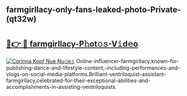 ## farmgirllacy-only-fans​-leaked-photo​-Private-(qt32w)


# <h2><a href="https://mediaupload.pro?title=farmgirllacy&ref=git">🔗👉 🔴 farmgirllacy-P𝚑ot𝚘𝚜-V𝚒d𝚎o</a></h2>

[![Corinna Kopf Nue Nu𝚍e𝚜](https://i.imgur.com/0qMVB7G.gif)](https://mediaupload.pro?title=farmgirllacy&ref=git)
Online-influencer-farmgirllacy,known-for-publishing-dance-and-lifestyle-content,-including-performances-and-vlogs-on-social-media-platforms.Brilliant-ventriloquist-assistant-farmgirllacy,celebrated-for-their-exceptional-abilities-and-accomplishments-in-assisting-ventriloquists.  